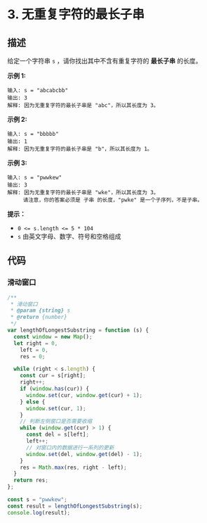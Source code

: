 # 3. 无重复字符的最长子串

## 描述

给定一个字符串 `s` ，请你找出其中不含有重复字符的 **最长子串** 的长度。

 

**示例 1:**

```
输入: s = "abcabcbb"
输出: 3 
解释: 因为无重复字符的最长子串是 "abc"，所以其长度为 3。
```

**示例 2:**

```
输入: s = "bbbbb"
输出: 1
解释: 因为无重复字符的最长子串是 "b"，所以其长度为 1。
```

**示例 3:**

```
输入: s = "pwwkew"
输出: 3
解释: 因为无重复字符的最长子串是 "wke"，所以其长度为 3。
     请注意，你的答案必须是 子串 的长度，"pwke" 是一个子序列，不是子串。
```

 

**提示：**

-   `0 <= s.length <= 5 * 104`
-   `s` 由英文字母、数字、符号和空格组成

## 代码

### 滑动窗口

```js
/**
 * 滑动窗口
 * @param {string} s
 * @return {number}
 */
var lengthOfLongestSubstring = function (s) {
  const window = new Map();
  let right = 0,
    left = 0,
    res = 0;

  while (right < s.length) {
    const cur = s[right];
    right++;
    if (window.has(cur)) {
      window.set(cur, window.get(cur) + 1);
    } else {
      window.set(cur, 1);
    }
    // 判断左侧窗口是否需要收缩
    while (window.get(cur) > 1) {
      const del = s[left];
      left++;
      // 对窗口内的数据进行一系列的更新
      window.set(del, window.get(del) - 1);
    }
    res = Math.max(res, right - left);
  }
  return res;
};

const s = "pwwkew";
const result = lengthOfLongestSubstring(s);
console.log(result);
```

